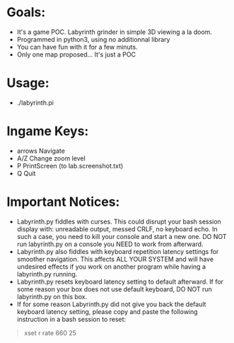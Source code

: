 Goals: 
======

* It's a game POC. Labyrinth grinder in simple 3D viewing a la doom.
* Programmed in python3, using no additionnal library
* You can have fun with it for a few minuts.
* Only one map proposed... It's just a POC

Usage:
======
    
* ./labyrinth.pi

Ingame Keys:
============

* arrows	Navigate
* A/Z		Change zoom level
* P		PrintScreen (to lab.screenshot.txt)
* Q		Quit

Important Notices:
==================

* Labyrinth.py fiddles with curses. This could disrupt your bash session
display with: unreadable output, messed CRLF, no keyboard echo. In such a
case, you need to kill your console and start a new one. DO NOT run
labyrinth.py on a console you NEED to work from afterward.
* Labyrinth.py also fiddles with keyboard repetition latency settings for 
smoother navigation. This affects ALL YOUR SYSTEM and will have undesired 
effects if you work on another program while having a labyrinth.py running.
* Labyrinth.py resets keyboard latency setting to default afterward. If for 
some reason your box does not use default keyboard, DO NOT run labyrinth.py
on this box. 
* If for some reason Labyrinth.py did not give you back the default keyboard
latency setting, please copy and paste the following instruction in a bash
session to reset:

> xset r rate 660 25 

